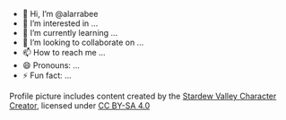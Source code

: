 - 👋 Hi, I’m @alarrabee
- 👀 I’m interested in ...
- 🌱 I’m currently learning ...
- 💞️ I’m looking to collaborate on ...
- 📫 How to reach me ...
- 😄 Pronouns: ...
- ⚡ Fun fact: ...

<!---
alarrabee/alarrabee is a ✨ special ✨ repository because its `README.md` (this file) appears on your GitHub profile.
You can click the Preview link to take a look at your changes.
--->
Profile picture includes content created by the [Stardew Valley Character Creator](https://jazzybee.itch.io/sdvcharactercreator), licensed under [CC BY-SA 4.0](https://creativecommons.org/licenses/by-sa/4.0/deed.en)
